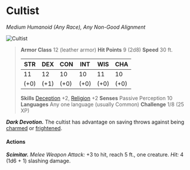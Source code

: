 # Cultist

*Medium Humanoid (Any Race), Any Non-Good Alignment*

![Cultist](https://www.dndbeyond.com/avatars/thumbnails/14/481/1000/1000/636364323106021375.png)

> **Armor Class** 12 (leather armor)
> **Hit Points** 9 (2d8)
> **Speed** 30 ft.
>
> | STR  | DEX  | CON  | INT  | WIS  | CHA  |
> |------|------|------|------|------|------|
> | 11   | 12   | 10   | 10   | 11   | 10   |
> | (+0) | (+1) | (+0) | (+0) | (+0) | (+0) |
> 
> **Skills** [Deception](https://www.dndbeyond.com/compendium/rules/basic-rules/using-ability-scores#Deception) +2, [Religion](https://www.dndbeyond.com/compendium/rules/basic-rules/using-ability-scores#Religion) +2
> **Senses** Passive Perception 10
> **Languages** Any one language (usually Common)
> **Challenge** 1/8 (25 XP)

***Dark Devotion.*** The cultist has advantage on saving throws against being [charmed](https://www.dndbeyond.com/compendium/rules/basic-rules/appendix-a-conditions#Charmed) or [frightened](https://www.dndbeyond.com/compendium/rules/basic-rules/appendix-a-conditions#Frightened).

#### Actions

***Scimitar.** Melee Weapon Attack:* +3 to hit, reach 5 ft., one creature. *Hit:* 4 (1d6 + 1) slashing damage.